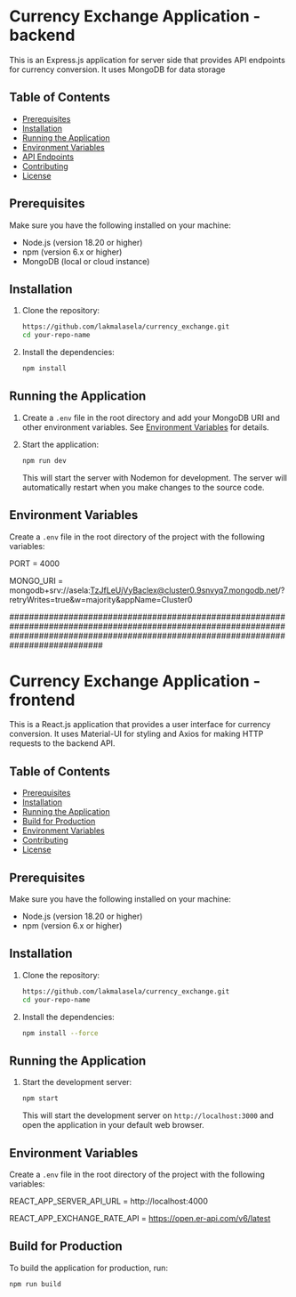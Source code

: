 # Currency Exchange Application - backend 

This is an Express.js application for server side that provides API endpoints for currency conversion. It uses MongoDB for data storage 

## Table of Contents

- [Prerequisites](#prerequisites)
- [Installation](#installation)
- [Running the Application](#running-the-application)
- [Environment Variables](#environment-variables)
- [API Endpoints](#api-endpoints)
- [Contributing](#contributing)
- [License](#license)

## Prerequisites

Make sure you have the following installed on your machine:

- Node.js (version 18.20 or higher)
- npm (version 6.x or higher)
- MongoDB (local or cloud instance)

## Installation

1. Clone the repository:

    ```bash
    https://github.com/lakmalasela/currency_exchange.git
    cd your-repo-name
    ```

2. Install the dependencies:

    ```bash
    npm install
    ```

## Running the Application

1. Create a `.env` file in the root directory and add your MongoDB URI and other environment variables. See [Environment Variables](#environment-variables) for details.

2. Start the application:

    ```bash
    npm run dev
    ```

    This will start the server with Nodemon for development. The server will automatically restart when you make changes to the source code.

## Environment Variables

Create a `.env` file in the root directory of the project with the following variables:

PORT = 4000

MONGO_URI =
mongodb+srv://asela:TzJfLeUjVyBaclex@cluster0.9snvyq7.mongodb.net/?retryWrites=true&w=majority&appName=Cluster0

###########################################################################################################################################################################################
# Currency Exchange Application - frontend

This is a React.js application that provides a user interface for currency conversion. It uses Material-UI for styling and Axios for making HTTP requests to the backend API.

## Table of Contents

- [Prerequisites](#prerequisites)
- [Installation](#installation)
- [Running the Application](#running-the-application)
- [Build for Production](#build-for-production)
- [Environment Variables](#environment-variables)
- [Contributing](#contributing)
- [License](#license)

## Prerequisites

Make sure you have the following installed on your machine:

- Node.js (version 18.20 or higher)
- npm (version 6.x or higher)

## Installation

1. Clone the repository:

    ```bash
    https://github.com/lakmalasela/currency_exchange.git
    cd your-repo-name
    ```

2. Install the dependencies:

    ```bash
    npm install --force
    ```

## Running the Application

1. Start the development server:

    ```bash
    npm start
    ```

    This will start the development server on `http://localhost:3000` and open the application in your default web browser.


## Environment Variables

Create a `.env` file in the root directory of the project with the following variables:

REACT_APP_SERVER_API_URL = http://localhost:4000

REACT_APP_EXCHANGE_RATE_API = https://open.er-api.com/v6/latest

## Build for Production

To build the application for production, run:

```bash
npm run build








